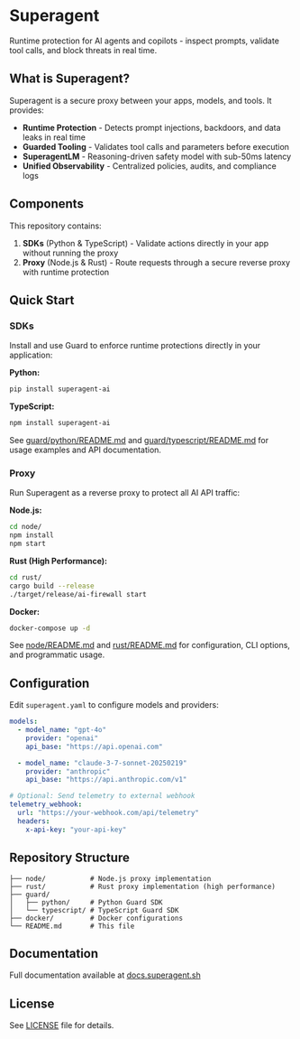 # Superagent

Runtime protection for AI agents and copilots - inspect prompts, validate tool calls, and block threats in real time.

## What is Superagent?

Superagent is a secure proxy between your apps, models, and tools. It provides:

- **Runtime Protection** - Detects prompt injections, backdoors, and data leaks in real time
- **Guarded Tooling** - Validates tool calls and parameters before execution
- **SuperagentLM** - Reasoning-driven safety model with sub-50ms latency
- **Unified Observability** - Centralized policies, audits, and compliance logs

## Components

This repository contains:

1. **SDKs** (Python & TypeScript) - Validate actions directly in your app without running the proxy
2. **Proxy** (Node.js & Rust) - Route requests through a secure reverse proxy with runtime protection

## Quick Start

### SDKs

Install and use Guard to enforce runtime protections directly in your application:

**Python:**
```bash
pip install superagent-ai
```

**TypeScript:**
```bash
npm install superagent-ai
```

See [guard/python/README.md](guard/python/README.md) and [guard/typescript/README.md](guard/typescript/README.md) for usage examples and API documentation.

### Proxy

Run Superagent as a reverse proxy to protect all AI API traffic:

**Node.js:**
```bash
cd node/
npm install
npm start
```

**Rust (High Performance):**
```bash
cd rust/
cargo build --release
./target/release/ai-firewall start
```

**Docker:**
```bash
docker-compose up -d
```

See [node/README.md](node/README.md) and [rust/README.md](rust/README.md) for configuration, CLI options, and programmatic usage.

## Configuration

Edit `superagent.yaml` to configure models and providers:

```yaml
models:
  - model_name: "gpt-4o"
    provider: "openai"
    api_base: "https://api.openai.com"

  - model_name: "claude-3-7-sonnet-20250219"
    provider: "anthropic"
    api_base: "https://api.anthropic.com/v1"

# Optional: Send telemetry to external webhook
telemetry_webhook:
  url: "https://your-webhook.com/api/telemetry"
  headers:
    x-api-key: "your-api-key"
```

## Repository Structure

```
├── node/           # Node.js proxy implementation
├── rust/           # Rust proxy implementation (high performance)
├── guard/
│   ├── python/     # Python Guard SDK
│   └── typescript/ # TypeScript Guard SDK
├── docker/         # Docker configurations
└── README.md       # This file
```

## Documentation

Full documentation available at [docs.superagent.sh](https://docs.superagent.sh)

## License

See [LICENSE](LICENSE) file for details.